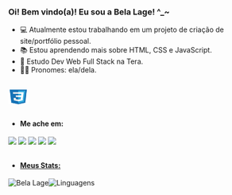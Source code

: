 <b><h3>Oi! Bem vindo(a)! Eu sou a Bela Lage! ^_~</h4></b>
- 💻 Atualmente estou trabalhando em um projeto de criação de site/portfólio pessoal. 
- 📚 Estou aprendendo mais sobre HTML, CSS e JavaScript.
- 📑 Estudo Dev Web Full Stack na Tera.
- 🧜‍♀️ Pronomes: ela/dela.
<br>
  <div style="display: inline_block><br>
   <img align="center" alt="Bela-HTML" height="30" width="40" src="https://raw.githubusercontent.com/devicons/devicon/master/icons/html5/html5-original.svg">
   <img align="center" alt="Bela-CSS" height="30" width="40" src="https://raw.githubusercontent.com/devicons/devicon/master/icons/css3/css3-original.svg">
  </div>
  
  ##

- <b><h4>Me ache em:</h4></b>

<div>
  <a href="https://www.linkedin.com/in/bela-lage" target="_blank"><img src="https://img.shields.io/badge/-LinkedIn-%232C73D2?style=for-the-badge&logo=linkedin&logoColor=white" target="_blank"></a>
  <a href = "mailto:isabelalroch@gmail.com"><img src="https://img.shields.io/badge/-Gmail-%236930C3?style=for-the-badge&logo=gmail&logoColor=white" target="_blank"></a>
  <a href="https://discordapp.com/users/1064956791013789767" target="_blank"><img src="https://img.shields.io/badge/Discord-%23AB7ED1?style=for-the-badge&logo=discord&logoColor=white" target="_blank"></a>
  <a href="https://instagram.com/bela.lr" target="_blank"><img src="https://img.shields.io/badge/-Instagram-%23EB74A9?style=for-the-badge&logo=instagram&logoColor=white" target="_blank"></a>
  <a href="https://steamcommunity.com/profile/76561198842913670" target="_blank"><img src="https://img.shields.io/badge/Steam-%2300C5CD?style=for-the-badge&logo=steam&logoColor=white" target="_blank">  
  </div>
  
  ##
  
 - <b><h4> Meus Stats:</h4></b>
  
  <div>
  <img align="left" alt="Bela Lage" src="https://github-readme-stats-bela-lage.vercel.app/api?username=bela-lage&show_icons=true&hide_border=true&theme=dracula&include_all_commits=true&count_private=true&icon_color=00C5CD&hide_title=true&ring_color=EB74A9&border_radius=6&hide=contribs">
  <img align="left" alt="Linguagens" src="https://github-readme-stats-bela-lage.vercel.app/api/top-langs/?username=bela-lage&layout=compact&theme=dracula&hide_border=true&border_radius=6&title_color=EB74A9">
  </div>
  
